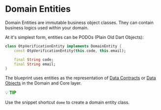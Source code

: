 # Domain Entities

Domain Entities are immutable business object classes. They can contain business logics used within your domain.

At it's simplest form, entities can be PODOs (Plain Old Dart Objects):

```dart
class OtpVerificationEntity implements DomainEntity {
    const OtpVerificationEntity(this.code, this.email);

    final String code;
    final String email;
}
```

The blueprint uses entities as the representation of [Data Contracts](../web/data_contracts.md) or [Data Objects](../data/data_objects.md) in the Domain and Core layer.

:bulb: **<span style="color: green">TIP</span>**

Use the snippet shortcut `dome` to create a domain entity class.